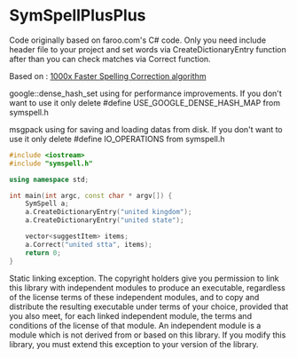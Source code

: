 # SymSpellPlusPlus

Code originally based on faroo.com's C# code.
Only you need include header file to your project and set words via CreateDictionaryEntry function after than you can check matches via Correct function.

Based on : [1000x Faster Spelling Correction algorithm](http://blog.faroo.com/2012/06/07/improved-edit-distance-based-spelling-correction/)

google::dense_hash_set using for performance improvements. If you don't want to use it only delete #define USE_GOOGLE_DENSE_HASH_MAP from symspell.h

msgpack using for saving and loading datas from disk. If you don't want to use it only delete #define IO_OPERATIONS from symspell.h


```c++
#include <iostream>
#include "symspell.h"

using namespace std;

int main(int argc, const char * argv[]) {
    SymSpell a;
    a.CreateDictionaryEntry("united kingdom");
    a.CreateDictionaryEntry("united state");

    vector<suggestItem> items;
    a.Correct("united stta", items);
    return 0;
}
```

Static linking exception. The copyright holders give you permission to link this library with independent modules to produce an executable, regardless of the license terms of these independent modules, and to copy and distribute the resulting executable under terms of your choice, provided that you also meet, for each linked independent module, the terms and conditions of the license of that module. An independent module is a module which is not derived from or based on this library. If you modify this library, you must extend this exception to your version of the library.
